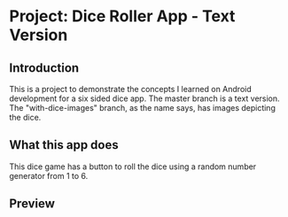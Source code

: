 Project: Dice Roller App - Text Version
==================================


Introduction
------------

This is a project to demonstrate the concepts I learned on Android development for a six sided dice app. The master branch is a text version. The "with-dice-images" branch, as the name says, has images depicting the dice.

What this app does
--------------
This dice game has a button to roll the dice using a random number generator from 1 to 6. 

Preview
--------------
